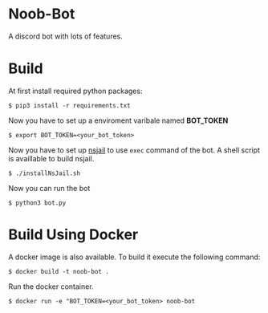 # Noob-Bot
A discord bot with lots of features.

# Build
At first install required python packages:
```
$ pip3 install -r requirements.txt
```

Now you have to set up a enviroment varibale named **BOT_TOKEN**
```
$ export BOT_TOKEN=<your_bot_token>
```

Now you have to set up [nsjail](https://github.com/google/nsjail.git) to use `exec` command of the bot. A shell script is availlable to build nsjail.
```
$ ./installNsJail.sh
```
Now you can run the bot
```
$ python3 bot.py
```

# Build Using Docker
A docker image is also available. To build it execute the following command:
```
$ docker build -t noob-bot .
```

Run the docker container.
```
$ docker run -e "BOT_TOKEN=<your_bot_token> noob-bot
```